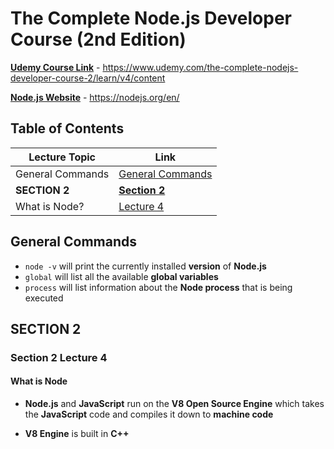 # The Complete Node.js Developer Course (2nd Edition)

[**Udemy Course Link**](https://www.udemy.com/the-complete-nodejs-developer-course-2/learn/v4/content) - https://www.udemy.com/the-complete-nodejs-developer-course-2/learn/v4/content

[**Node.js Website**](https://nodejs.org/en/) - https://nodejs.org/en/

## Table of Contents

Lecture Topic | Link
--- | ---
General Commands | [General Commands](#general-commands)
**SECTION 2** | [**Section 2**](#section-2)
What is Node? | [Lecture 4](#section-2-lecture-4)

## General Commands

- `node -v` will print the currently installed **version** of **Node.js**
- `global` will list all the available **global variables**
- `process` will list information about the **Node process** that is being executed

<!-- ################################################################################################################ -->
<!--                                                     SECTION 2                                                    -->
<!-- ################################################################################################################ -->

## SECTION 2

### Section 2 Lecture 4

#### What is Node

- **Node.js** and **JavaScript** run on the **V8 Open Source Engine** which takes the **JavaScript** code and compiles it down to **machine code**

- **V8 Engine** is built in **C++**